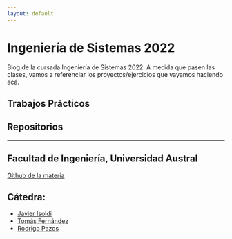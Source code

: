 ```yaml
---
layout: default
---
```


# Ingeniería de Sistemas 2022

Blog de la cursada Ingeniería de Sistemas 2022. A medida que pasen las clases, vamos a referenciar los proyectos/ejercicios que vayamos haciendo acá.

## Trabajos Prácticos


## Repositorios

---

## Facultad de Ingeniería, Universidad Austral

[Github de la materia](https://github.com/austral-ingsis)

## Cátedra:

* [Javier Isoldi](https://github.com/jisoldi)
* [Tomás Fernández](https://github.com/tomsfernandez)
* [Rodrigo Pazos](https://github.com/rpazos98)
